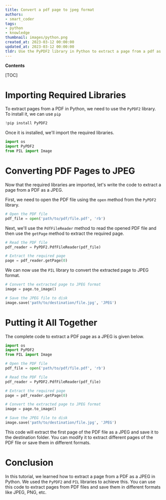 ```yaml
---
title: Convert a pdf page to jpeg format
authors:
- smart_coder
tags:
- python
- knowledge
thumbnail: images/python.png
created_at: 2023-03-12 00:00:00
updated_at: 2023-03-12 00:00:00
tldr: Use the PyPDF2 library in Python to extract a page from a pdf as a jpeg.
---
```


**Contents**

[TOC]

# Importing Required Libraries

To extract pages from a PDF in Python, we need to use the `PyPDF2` library. To install it, we can use `pip`

```python
!pip install PyPDF2
```

Once it is installed, we'll import the required libraries.

```python
import os
import PyPDF2
from PIL import Image
```

# Converting PDF Pages to JPEG

Now that the required libraries are imported, let's write the code to extract a page from a PDF as a JPEG. 

First, we need to open the PDF file using the `open` method from the `PyPDF2` library.

```python
# Open the PDF file
pdf_file = open('path/to/pdf/file.pdf', 'rb')
```

Next, we'll use the `PdfFileReader` method to read the opened PDF file and then use the `getPage` method to extract the required page.

```python
# Read the PDF file
pdf_reader = PyPDF2.PdfFileReader(pdf_file)

# Extract the required page
page = pdf_reader.getPage(0)
```

We can now use the `PIL` library to convert the extracted page to JPEG format.

```python
# Convert the extracted page to JPEG format
image = page.to_image()

# Save the JPEG file to disk
image.save('path/to/destination/file.jpg', 'JPEG')
```

# Putting it All Together

The complete code to extract a PDF page as a JPEG is given below.

```python
import os
import PyPDF2
from PIL import Image

# Open the PDF file
pdf_file = open('path/to/pdf/file.pdf', 'rb')

# Read the PDF file
pdf_reader = PyPDF2.PdfFileReader(pdf_file)

# Extract the required page
page = pdf_reader.getPage(0)

# Convert the extracted page to JPEG format
image = page.to_image()

# Save the JPEG file to disk
image.save('path/to/destination/file.jpg', 'JPEG')
```

This code will extract the first page of the PDF file as a JPEG and save it to the destination folder. You can modify it to extract different pages of the PDF file or save them in different formats.

# Conclusion

In this tutorial, we learned how to extract a page from a PDF as a JPEG in Python. We used the `PyPDF2` and `PIL` libraries to achieve this. You can use this code to extract pages from PDF files and save them in different formats like JPEG, PNG, etc.
